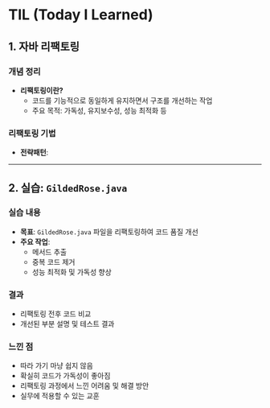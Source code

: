# TIL (Today I Learned)

## 1. 자바 리팩토링

### 개념 정리
- **리팩토링이란?**
  - 코드를 기능적으로 동일하게 유지하면서 구조를 개선하는 작업
  - 주요 목적: 가독성, 유지보수성, 성능 최적화 등

### 리팩토링 기법
- **전략패턴**: 

---

## 2. 실습: `GildedRose.java`

### 실습 내용
- **목표**: `GildedRose.java` 파일을 리팩토링하여 코드 품질 개선
- **주요 작업**:
  - 메서드 추출
  - 중복 코드 제거
  - 성능 최적화 및 가독성 향상

### 결과
- 리팩토링 전후 코드 비교
- 개선된 부분 설명 및 테스트 결과

### 느낀 점
- 따라 가기 마냥 쉽지 않음
- 확실히 코드가 가독성이 좋아짐
- 리팩토링 과정에서 느낀 어려움 및 해결 방안
- 실무에 적용할 수 있는 교훈
